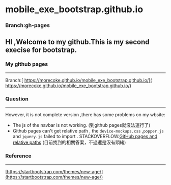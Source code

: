 # mobile_exe_bootstrap.github.io
### Branch:gh-pages
## HI ,Welcome to my github.This is my second execise for bootstrap.
### My github pages
---
Branch:[ https://morecoke.github.io/mobile_exe_bootstrap.github.io/]( https://morecoke.github.io/mobile_exe_bootstrap.github.io/)   
### Question
---
However, it is not complete version ,there has some problems on my wbsite:
* The js of the navbar is not working. (到github pages就沒法運行了)
* Github pages can't get relative path , the `device-mockups.css` ,`popper.js` and `jquery.js` failed to import . STACKOVERFLOW:[GitHub pages and relative paths](https://stackoverflow.com/questions/16316311/github-pages-and-relative-paths/41127983#41127983)
(目前找到的相關答案，不過還是沒有頭緒)
### Reference
---
[https://startbootstrap.com/themes/new-age/](https://startbootstrap.com/themes/new-age/)
